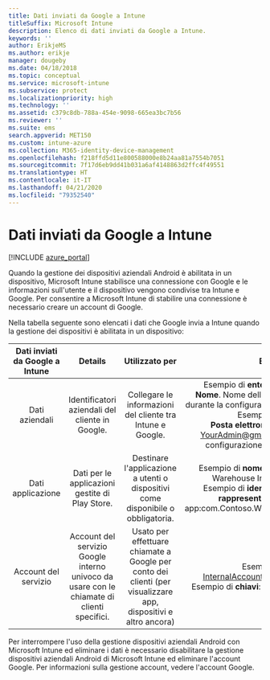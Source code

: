 ```yaml
---
title: Dati inviati da Google a Intune
titleSuffix: Microsoft Intune
description: Elenco di dati inviati da Google a Intune.
keywords: ''
author: ErikjeMS
ms.author: erikje
manager: dougeby
ms.date: 04/18/2018
ms.topic: conceptual
ms.service: microsoft-intune
ms.subservice: protect
ms.localizationpriority: high
ms.technology: ''
ms.assetid: c379c8db-788a-454e-9098-665ea3bc7b56
ms.reviewer: ''
ms.suite: ems
search.appverid: MET150
ms.custom: intune-azure
ms.collection: M365-identity-device-management
ms.openlocfilehash: f218ffd5d11e800588000e8b24aa81a7554b7051
ms.sourcegitcommit: 7f17d6eb9dd41b031a6af4148863d2ffc4f49551
ms.translationtype: HT
ms.contentlocale: it-IT
ms.lasthandoff: 04/21/2020
ms.locfileid: "79352540"
---
```

# <a name="data-google-sends-to-intune"></a>Dati inviati da Google a Intune

[!INCLUDE [azure_portal](../includes/azure_portal.md)]

Quando la gestione dei dispositivi aziendali Android è abilitata in un dispositivo, Microsoft Intune stabilisce una connessione con Google e le informazioni sull'utente e il dispositivo vengono condivise tra Intune e Google. Per consentire a Microsoft Intune di stabilire una connessione è necessario creare un account di Google.

Nella tabella seguente sono elencati i dati che Google invia a Intune quando la gestione dei dispositivi è abilitata in un dispositivo:


| Dati inviati da Google a Intune | Details | Utilizzato per | Esempio |
|:---:|:---:|:---:|:---:|
| Dati aziendali | Identificatori aziendali del cliente in Google. | Collegare le informazioni del cliente tra Intune e Google. | Esempio di **enterpriseId**: LC04eik8a6.<br>**Nome**. Nome dell'amministratore immesso durante la configurazione di Android Enterprise. Esempio: Joe Smith.<br>**Posta elettronica amministratore**. YourAdmin@gmail.com usato durante la configurazione di Android Enterprise. |
| Dati applicazione | Dati per le applicazioni gestite di Play Store. | Destinare l'applicazione a utenti o dispositivi come disponibile o obbligatoria. | Esempio di **nome applicazione**: Contoso Warehouse Inventory Application.<br>Esempio di **identificatore univoco per rappresentare l'applicazione**: app:com.Contoso.Warehouse.InventoryTracking |
| Account del servizio | Account del servizio Google interno univoco da usare con le chiamate di clienti specifici. | Usato per effettuare chiamate a Google per conto dei clienti (per visualizzare app, dispositivi e altro ancora) | Esempio di **nome**: InternalAccount@InternalService.com.<br>Esempio di **chiavi**: ServiceAccountPassword |


Per interrompere l'uso della gestione dispositivi aziendali Android con Microsoft Intune ed eliminare i dati è necessario disabilitare la gestione dispositivi aziendali Android di Microsoft Intune ed eliminare l'account Google. Per informazioni sulla gestione account, vedere l'account Google.


